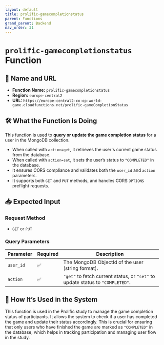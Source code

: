 ```yaml
---
layout: default
title: prolific-gamecompletionstatus
parent: Functions
grand_parent: Backend
nav_order: 31
---
```


# `prolific-gamecompletionstatus` Function

## 🔗 Name and URL

- **Function Name:** `prolific-gamecompletionstatus`
- **Region:** `europe-central2`
- **URL:** `https://europe-central2-co-op-world-game.cloudfunctions.net/prolific-gameCompletionStatus`

## 🛠️ What the Function Is Doing

This function is used to **query or update the game completion status** for a user in the MongoDB collection.

- When called with `action=get`, it retrieves the user's current game status from the database.
- When called with `action=set`, it sets the user’s status to `"COMPLETED"` in the database.
- It ensures CORS compliance and validates both the `user_id` and `action` parameters.
- It supports both `GET` and `PUT` methods, and handles CORS `OPTIONS` preflight requests.

## 📥 Expected Input

### Request Method

- `GET` or `PUT`

### Query Parameters

| Parameter | Required | Description                                                                    |
| --------- | -------- | ------------------------------------------------------------------------------ |
| `user_id` | ✅       | The MongoDB ObjectId of the user (string format).                              |
| `action`  | ✅       | `"get"` to fetch current status, or `"set"` to update status to `"COMPLETED"`. |

## 🔄 How It’s Used in the System

This function is used in the Prolific study to manage the game completion status of participants. It allows the system to check if a user has completed the game and update their status accordingly. This is crucial for ensuring that only users who have finished the game are marked as `"COMPLETED"` in the database, which helps in tracking participation and managing user flow in the study.
